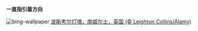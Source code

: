 
**一直指引着方向**

![bing-wallpaper](https://www.bing.com/th?id=OHR.PorthcawlLighthouse_ZH-CN6655235820_1920x1080.jpg)
[波斯考尔灯塔，南威尔士，英国 (© Leighton Collins/Alamy)](https://www.bing.com/search?q=%E5%A8%81%E5%B0%94%E5%A3%AB%E6%B3%A2%E6%96%AF%E8%80%83%E5%B0%94%E7%81%AF%E5%A1%94&amp;form=hpcapt&amp;mkt=zh-cn)
  